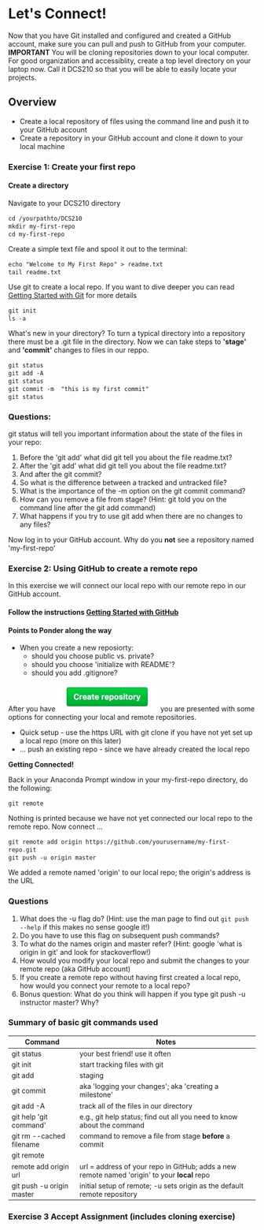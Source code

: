 # Let's Connect!  
Now that you have Git installed and configured and created a GitHub account, make sure you can pull and push 
to GitHub from your computer. 
**IMPORTANT** You will be cloning repositories down to your local computer. For good organization and accessiblity, create a top
level directory on your laptop now. Call it DCS210 so that you will be able to easily locate your projects.
    
## Overview
* Create a local repository of files using the command line and push it to your GitHub account
* Create a repository in your GitHub account and clone it down to your local machine

### Exercise 1: Create your first repo
#### Create a directory

Navigate to your DCS210 directory

	cd /yourpathto/DCS210
	mkdir my-first-repo
	cd my-first-repo
	
Create a simple text file and spool it out to the terminal:

	echo "Welcome to My First Repo" > readme.txt
	tail readme.txt

Use git to create a local repo. If you want to dive deeper you can read [Getting Started with Git](https://seankross.com/the-unix-workbench/git-and-github.html#getting-started-with-git)  for more details

	git init
	ls -a
What's new in your directory? To turn a typical directory into a repository there must be a .git file in the directory. 
Now we can take steps to __'stage'__ and __'commit'__ changes to files in our reppo. 


	git status
	git add -A
	git status
	git commit -m  "this is my first commit"
	git status

### Questions:

git status will tell you important information about the state of the files in your repo:	
1. Before the 'git add' what did git tell you about the file readme.txt? 
2. After the 'git add' what did git tell you about the file readme.txt?
3. And after the git commit?
4. So what is the difference between a tracked and untracked file?
5. What is the importance of the -m option on the git commit command?
6. How can you remove a file from stage? (Hint: git told you on the command line after the git add command)
7. What happens if you try to use git add when there are no changes to any files?

Now log in to your GitHub account. Why do you __not__ see a repository named 'my-first-repo'
	
### Exercise 2: Using GitHub to create a remote repo
In this exercise we will connect our local repo with our remote repo in our GitHub account.

#### Follow the instructions [Getting Started with GitHub](https://seankross.com/the-unix-workbench/git-and-github.html#github) 

#### Points to Ponder along the way
* When you create a new reposiorty:
	* should you choose public vs. private?
	* should you choose 'initialize with README'?
	* should you add .gitignore?

After you have ![](../images/greenCreateRepo.JPG) you are presented with some options for connecting your 
local and remote repositories. 
* Quick setup - use the https URL with git clone if you have not yet set up a local repo (more on this later)
* ... push an existing repo - since we have already created the local repo

__Getting Connected!__ 

Back in your Anaconda Prompt window in your my-first-repo directory, do the following:
 

	git remote
Nothing is printed because we have not yet connected our local repo to the remote repo. Now connect ...

	git remote add origin https://github.com/yourusername/my-first-repo.git 
	git push -u origin master 

We added a remote named 'origin' to our local repo; the origin's address is the URL

### Questions
1. What does the -u flag do? (Hint: use the man page to find out `git push --help` if this makes no sense google it!)
2. Do you have to use this flag on subsequent push commands?
3. To what do the names origin and master refer? (Hint: google 'what is origin in git' and look for stackoverflow!)
3. How would you modify your local repo and submit the changes to your remote repo (aka GitHub account)
4. If you create a remote repo without having first created a local repo, how would you connect your remote to a local repo?
5. Bonus question: What do you think will happen if you type git push -u instructor master? Why?
 

### Summary of basic git commands used 

| Command         | Notes |
| --------------- | ------ |
|git status| your best friend! use it often|
|git init| start tracking files with git|
|git add | staging|
|git commit | aka 'logging your changes'; aka 'creating a milestone'|
|git add -A | track all of the files in our directory |
|git help 'git command'| e.g., git help status; find out all you need to know about the command|
|git rm --cached filename| command to remove a file from stage __before__ a commit|
|git remote|  |
|remote add origin url | url = address of your repo in GitHub; adds a new remote named 'origin' to your __local__ repo |
|git push -u origin master | initial setup of remote; -u sets origin as the default remote repository|


### Exercise 3 Accept Assignment (includes cloning exercise)